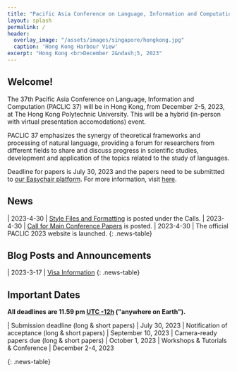 ```yaml
---
title: "Pacific Asia Conference on Language, Information and Computation (PACLIC 37)"
layout: splash
permalink: /
header:
  overlay_image: "/assets/images/singapore/hongkong.jpg"
  caption: 'Hong Kong Harbour View'
excerpt: "Hong Kong <br>December 2&ndash;5, 2023"
---
```


## Welcome!
The 37th Pacific Asia Conference on Language, Information and Computation (PACLIC 37) will be in Hong Kong, from December 2-5, 2023, at The Hong Kong Polytechnic University. This will be a hybrid (in-person with virtual presentation accomodations) event.

PACLIC 37 emphasizes the synergy of theoretical frameworks and processing of natural language, providing a forum for researchers from different fields to share and discuss progress in scientific studies, development and application of the topics related to the study of languages.

Deadline for papers is July 30, 2023 and the papers need to be submittted to [our Easychair platform](https://easychair.org/conferences/?conf=paclic37). For more information, visit [here](/calls/main_conference_papers/).


## News
<style>
.news-table { font-size: .9em; table-layout: fixed; }
.news-table tr td:nth-child(1) { font-weight: bold; width: 10em; }
</style>
| 2023-4-30 | [Style Files and Formatting](/calls/style-and-formatting/) is posted under the Calls.
| 2023-4-30 | [Call for Main Conference Papers](/calls/main_conference_papers/) is posted.
| 2023-4-30 | The official PACLIC 2023 website is launched.
{: .news-table}

## Blog Posts and Announcements

<style>
.news-table { font-size: .9em; table-layout: fixed;}
.news-table tr td:nth-child(1) { font-weight: bold; width: 10em; }
</style>
| 2023-3-17 | [Visa Information](/blog/hk-visa)
{: .news-table}

<!-- [Older BLOG POSTS](/blog/){: .btn .btn--info}
{: .text-center} -->


## Important Dates
<b>All deadlines are 11.59 pm <a target="_blank" href="https://www.timeanddate.com/time/zone/timezone/utc-12">UTC -12h</a> ("anywhere on Earth").</b>

<style>
.news-table { font-size: .9em; table-layout: fixed;}
.news-table tr td:nth-child(1) { font-weight: bold; width: 10em; }
</style>
| Submission deadline (long & short papers) | July 30, 2023
| Notification of acceptance (long & short papers) | September 10, 2023
| Camera-ready papers due (long & short papers) | October 1, 2023
| Workshops & Tutorials & Conference | December 2-4, 2023

{: .news-table}



